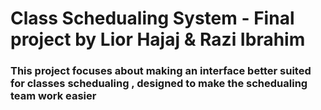 # Class Schedualing System - Final project by Lior Hajaj & Razi Ibrahim
### This project focuses about making an interface better suited for classes schedualing , designed to make the schedualing team work easier